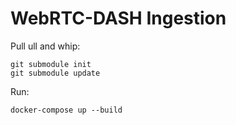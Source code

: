 # WebRTC-DASH Ingestion

Pull ull and whip:

```
git submodule init
git submodule update
```

Run:

```
docker-compose up --build
```
